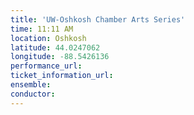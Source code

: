 ```yaml
---
title: 'UW-Oshkosh Chamber Arts Series'
time: 11:11 AM
location: Oshkosh
latitude: 44.0247062
longitude: -88.5426136
performance_url: 
ticket_information_url: 
ensemble: 
conductor: 
---
```

